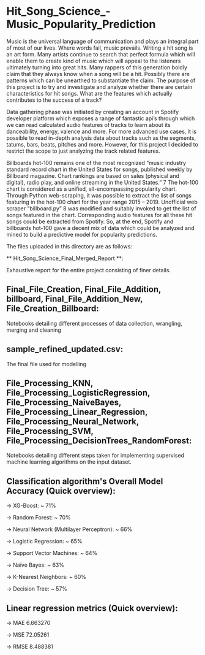# Hit_Song_Science_-Music_Popularity_Prediction
Music is the universal language of communication and plays an integral part of most of our lives. Where words fail, music prevails. Writing a hit song is an art form. Many artists continue to search that perfect formula which will enable them to create kind of music which will appeal to the listeners ultimately turning into great hits. Many rappers of this generation boldly claim that they always know when a song will be a hit. Possibly there are patterns which can be unearthed to substantiate the claim. The purpose of this project is to try and investigate and analyze whether there are certain characteristics for hit songs. What are the features which actually contributes to the success of a track?

Data gathering phase was initiated by creating an account in Spotify developer platform which exposes a range of fantastic api’s through which we can read calculated audio features of tracks to learn about its danceability, energy, valence and more. For more advanced use cases, it is possible to read in-depth analysis data about tracks such as the segments, tatums, bars, beats, pitches and more. However, for this project I decided to restrict the scope to just analyzing the track related features.

Billboards hot-100 remains one of the most recognized “music industry standard record chart in the United States for songs, published weekly by Billboard magazine. Chart rankings are based on sales (physical and digital), radio play, and online streaming in the United States.” 7 The hot-100 chart is considered as a unified, all-encompassing popularity chart. Through Python web-scraping, it was possible to extract the list of songs featuring in the hot-100 chart for the year range 2015 – 2019. Unofficial web scraper “billboard.py” 8 was modified and suitably invoked to get the list of songs featured in the chart. Corresponding audio features for all these hit songs could be extracted from Spotify. So, at the end, Spotify and billboards hot-100 gave a decent mix of data which could be analyzed and mined to build a predictive model for popularity predictions.


The files uploaded in this directory are as follows:

** Hit_Song_Science_Final_Merged_Report **: 

Exhaustive report for the entire project consisting of finer details.

## Final_File_Creation, Final_File_Addition, billboard, Final_File_Addition_New, File_Creation_Billboard: 

Notebooks detailing different processes of data collection, wrangling, merging and cleaning 

## sample_refined_updated.csv: 

The final file used for modelling

## File_Processing_KNN, File_Processing_LogisticRegression, File_Processing_NaiveBayes, File_Processing_Linear_Regression, File_Processing_Neural_Network, File_Processing_SVM, File_Processing_DecisionTrees_RandomForest: 

Notebooks detailing different steps taken for implementing supervised machine learning algorithms on the input dataset. 

## Classification algorithm's	Overall Model Accuracy (Quick overview):

-> XG-Boost: 	~ 71%

-> Random Forest:	~ 70%

-> Neural Network (Multilayer Perceptron):	~ 66%

-> Logistic Regression: ~ 65%

-> Support Vector Machines: ~ 64%

-> Naïve Bayes:	~ 63%

-> K-Nearest Neighbors:	~ 60%

-> Decision Tree:	~ 57%

## Linear regression metrics (Quick overview):

-> MAE	6.663270

-> MSE	72.05261

-> RMSE	8.488381


